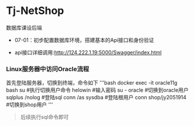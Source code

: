 # Tj-NetShop
数据库课设后端
* 07-01：初步配置数据库环境，搭建基本的Api接口和身份验证

* api接口详细调用:http://124.222.1.19:5000/Swagger/index.html
### Linux服务器中访问Oracle流程
首先登陆服务器，切换到终端，命令如下
'''bash
docker exec -it oracle11g bash
su     #执行切换用户命令
helowin   #输入密码
su - oracle    #切换到oracle用户
sqlplus /nolog    #登陆sql
conn /as sysdba   #登陆根用户
conn shop/jy2051914  #切换到shop用户
'''
> 后续执行sql命令即可
